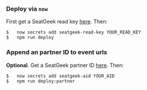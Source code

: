 ### Deploy via `now`

First get a SeatGeek read key [here](https://seatgeek.com/account/develop). Then:

```
$   now secrets add seatgeek-read-key YOUR_READ_KEY
$   npm run deploy
```


### Append an partner ID to event urls 

**Optional**. Get a SeatGeek partner ID [here](https://seatgeek.com/partners/dashboard). Then:

```
$   now secrets add seatgeek-aid YOUR_AID
$   npm run deploy:partner
```

